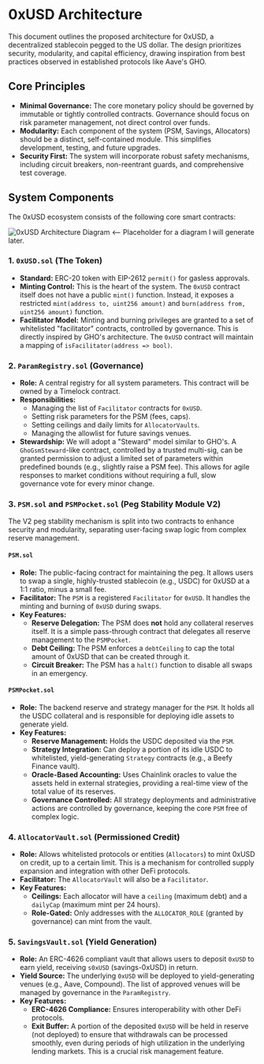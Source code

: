 # 0xUSD Architecture

This document outlines the proposed architecture for 0xUSD, a decentralized stablecoin pegged to the US dollar. The design prioritizes security, modularity, and capital efficiency, drawing inspiration from best practices observed in established protocols like Aave's GHO.

## Core Principles

- **Minimal Governance:** The core monetary policy should be governed by immutable or tightly controlled contracts. Governance should focus on risk parameter management, not direct control over funds.
- **Modularity:** Each component of the system (PSM, Savings, Allocators) should be a distinct, self-contained module. This simplifies development, testing, and future upgrades.
- **Security First:** The system will incorporate robust safety mechanisms, including circuit breakers, non-reentrant guards, and comprehensive test coverage.

## System Components

The 0xUSD ecosystem consists of the following core smart contracts:

![0xUSD Architecture Diagram](https://i.imgur.com/example.png)  <-- Placeholder for a diagram I will generate later.

### 1. `0xUSD.sol` (The Token)

- **Standard:** ERC-20 token with EIP-2612 `permit()` for gasless approvals.
- **Minting Control:** This is the heart of the system. The `0xUSD` contract itself does not have a public `mint()` function. Instead, it exposes a restricted `mint(address to, uint256 amount)` and `burn(address from, uint256 amount)` function.
- **Facilitator Model:** Minting and burning privileges are granted to a set of whitelisted "facilitator" contracts, controlled by governance. This is directly inspired by GHO's architecture. The `0xUSD` contract will maintain a mapping of `isFacilitator(address => bool)`.

### 2. `ParamRegistry.sol` (Governance)

- **Role:** A central registry for all system parameters. This contract will be owned by a Timelock contract.
- **Responsibilities:**
    - Managing the list of `Facilitator` contracts for `0xUSD`.
    - Setting risk parameters for the PSM (fees, caps).
    - Setting ceilings and daily limits for `AllocatorVaults`.
    - Managing the allowlist for future savings venues.
- **Stewardship:** We will adopt a "Steward" model similar to GHO's. A `GhoGsmSteward`-like contract, controlled by a trusted multi-sig, can be granted permission to adjust a limited set of parameters within predefined bounds (e.g., slightly raise a PSM fee). This allows for agile responses to market conditions without requiring a full, slow governance vote for every minor change.

### 3. `PSM.sol` and `PSMPocket.sol` (Peg Stability Module V2)

The V2 peg stability mechanism is split into two contracts to enhance security and modularity, separating user-facing swap logic from complex reserve management.

#### `PSM.sol`

- **Role:** The public-facing contract for maintaining the peg. It allows users to swap a single, highly-trusted stablecoin (e.g., USDC) for 0xUSD at a 1:1 ratio, minus a small fee.
- **Facilitator:** The `PSM` is a registered `Facilitator` for `0xUSD`. It handles the minting and burning of `0xUSD` during swaps.
- **Key Features:**
    - **Reserve Delegation:** The PSM does **not** hold any collateral reserves itself. It is a simple pass-through contract that delegates all reserve management to the `PSMPocket`.
    - **Debt Ceiling:** The PSM enforces a `debtCeiling` to cap the total amount of 0xUSD that can be created through it.
    - **Circuit Breaker:** The PSM has a `halt()` function to disable all swaps in an emergency.

#### `PSMPocket.sol`

- **Role:** The backend reserve and strategy manager for the `PSM`. It holds all the USDC collateral and is responsible for deploying idle assets to generate yield.
- **Key Features:**
    - **Reserve Management:** Holds the USDC deposited via the `PSM`.
    - **Strategy Integration:** Can deploy a portion of its idle USDC to whitelisted, yield-generating `Strategy` contracts (e.g., a Beefy Finance vault).
    - **Oracle-Based Accounting:** Uses Chainlink oracles to value the assets held in external strategies, providing a real-time view of the total value of its reserves.
    - **Governance Controlled:** All strategy deployments and administrative actions are controlled by governance, keeping the core `PSM` free of complex logic.

### 4. `AllocatorVault.sol` (Permissioned Credit)

- **Role:** Allows whitelisted protocols or entities (`Allocators`) to mint 0xUSD on credit, up to a certain limit. This is a mechanism for controlled supply expansion and integration with other DeFi protocols.
- **Facilitator:** The `AllocatorVault` will also be a `Facilitator`.
- **Key Features:**
    - **Ceilings:** Each allocator will have a `ceiling` (maximum debt) and a `dailyCap` (maximum mint per 24 hours).
    - **Role-Gated:** Only addresses with the `ALLOCATOR_ROLE` (granted by governance) can mint from the vault.

### 5. `SavingsVault.sol` (Yield Generation)

- **Role:** An ERC-4626 compliant vault that allows users to deposit `0xUSD` to earn yield, receiving `s0xUSD` (savings-0xUSD) in return.
- **Yield Source:** The underlying `0xUSD` will be deployed to yield-generating venues (e.g., Aave, Compound). The list of approved venues will be managed by governance in the `ParamRegistry`.
- **Key Features:**
    - **ERC-4626 Compliance:** Ensures interoperability with other DeFi protocols.
    - **Exit Buffer:** A portion of the deposited `0xUSD` will be held in reserve (not deployed) to ensure that withdrawals can be processed smoothly, even during periods of high utilization in the underlying lending markets. This is a crucial risk management feature.

